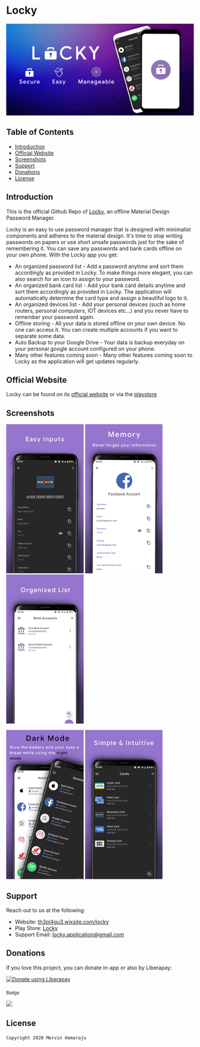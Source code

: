 # Locky
<img src="my resources/screenshots/banner.jpg" alt="banner"/>

## Table of Contents
- [Introduction](#intro)
- [Official Website](#official_website)
- [Screenshots](#screenshots)
- [Support](#support)
- [Donations](#donations)
- [License](#license)

<a href="intro"></a>
## Introduction
This is the official Github Repo of [Locky](https://play.google.com/store/apps/details?id=com.th3pl4gu3.locky_offline), an offline Material Design Password Manager.

Locky is an easy to use password manager that is designed with minimalist components and adheres to the material design. 
It's time to stop writing passwords on papers or use short unsafe passwords just for the sake of remembering it. 
You can save any passwords and bank cards offline on your own phone.
With the Locky app you get:
* An organized password list - Add a password anytime and sort them accordingly as provided in Locky. To make things more elegant, you can also search for an icon to assign to your password.
* An organized bank card list - Add your bank card details anytime and sort them accordingly as provided in Locky. The application will automatically determine the card type and assign a beautiful logo to it.
* An organized devices list - Add your personal devices (such as home routers, personal computers, IOT devices etc...) and you never have to remember your password again.
* Offline storing - All your data is stored offline on your own device. No one can access it. You can create multiple accounts if you want to separate some data.
* Auto Backup to your Google Drive - Your data is backup everyday on your personal google account configured on your phone.
* Many other features coming soon - Many other features coming soon to Locky as the application will get updates regularly.

<a href="official_website"></a>
## Official Website
Locky can be found on its [official website](https://th3pl4gu3.wixsite.com/locky) or via the [playstore](https://play.google.com/store/apps/details?id=com.th3pl4gu3.locky_offline)

<a href="screenshots"></a>
## Screenshots
<img src="my resources/screenshots/easy.jpg" height="400" alt="Easy Inputs"/> <img src="my resources/screenshots/memory.jpg" height="400" alt="Memory"/> <img src="my resources/screenshots/organized.jpg" height="400" alt="Organized List"/> 

<img src="my resources/screenshots/dark_mode.jpg" height="400" alt="Dark Mode"/> <img src="my resources/screenshots/intuitive.jpg" height="400" alt="Intuitive"/>

<a href="support"></a>
## Support
Reach out to us at the following:

* Website: [th3pl4gu3.wixsite.com/locky](https://th3pl4gu3.wixsite.com/locky)
* Play Store: [Locky](https://play.google.com/store/apps/details?id=com.th3pl4gu3.locky_offline)
* Support Email: locky.application@gmail.com

<a href="donation"></a>
## Donations
If you love this project, you can donate in-app or also by Liberapay:

<noscript><a href="https://liberapay.com/th3pl4gu3/donate"><img alt="Donate using Liberapay" src="https://liberapay.com/assets/widgets/donate.svg"></a></noscript>

<sub>Badge</sub>

<img src="https://img.shields.io/liberapay/receives/th3pl4gu3.svg?logo=liberapay">

<a href="license"></a>
## License

```
Copyright 2020 Mervin Hemaraju
```
